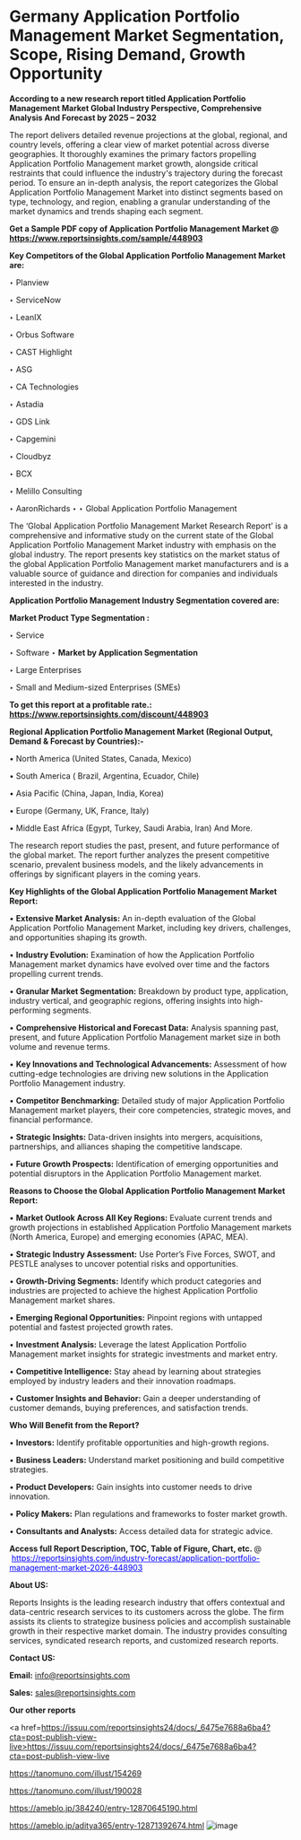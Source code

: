 # Germany Application Portfolio Management Market Segmentation, Scope, Rising Demand, Growth Opportunity 

<strong>According to a new research report titled Application Portfolio Management Market Global Industry Perspective, Comprehensive Analysis And Forecast by 2025 – 2032</strong>

The report delivers detailed revenue projections at the global, regional, and country levels, offering a clear view of market potential across diverse geographies. It thoroughly examines the primary factors propelling Application Portfolio Management market growth, alongside critical restraints that could influence the industry's trajectory during the forecast period. To ensure an in-depth analysis, the report categorizes the Global Application Portfolio Management Market into distinct segments based on type, technology, and region, enabling a granular understanding of the market dynamics and trends shaping each segment.

<strong>Get a Sample PDF copy of Application Portfolio Management Market </strong><strong>@<a href=https://www.reportsinsights.com/sample/448903 style=color:#0000ff;> https://www.reportsinsights.com/sample/448903</a></strong></font>

<strong>Key Competitors of the Global Application Portfolio Management Market are:</strong>

‣ Planview

‣ ServiceNow

‣ LeanIX

‣ Orbus Software

‣ CAST Highlight

‣ ASG

‣ CA Technologies

‣ Astadia

‣ GDS Link

‣ Capgemini

‣ Cloudbyz

‣ BCX

‣ Melillo Consulting

‣ AaronRichards
‣ 
‣ Global Application Portfolio Management

The ‘Global Application Portfolio Management Market Research Report’ is a comprehensive and informative study on the current state of the Global Application Portfolio Management Market industry with emphasis on the global industry. The report presents key statistics on the market status of the global Application Portfolio Management market manufacturers and is a valuable source of guidance and direction for companies and individuals interested in the industry.

<strong>Application Portfolio Management Industry Segmentation covered are:</strong>

<strong>Market Product Type Segmentation :</strong>

‣ Service

‣ Software
‣ 
<strong>Market by Application Segmentation</strong>

‣ Large Enterprises

‣ Small and Medium-sized Enterprises (SMEs)

<strong>To get this report at a profitable rate.: <a href=https://www.reportsinsights.com/discount/448903 style=color:#0000ff;>https://www.reportsinsights.com/discount/448903</a></strong></font>

<strong>Regional Application Portfolio Management Market (Regional Output, Demand &amp; Forecast by Countries):-</strong>

• North America (United States, Canada, Mexico)

• South America ( Brazil, Argentina, Ecuador, Chile)

• Asia Pacific (China, Japan, India, Korea)

• Europe (Germany, UK, France, Italy)

• Middle East Africa (Egypt, Turkey, Saudi Arabia, Iran) And More.

The research report studies the past, present, and future performance of the global market. The report further analyzes the present competitive scenario, prevalent business models, and the likely advancements in offerings by significant players in the coming years.

<strong>Key Highlights of the Global Application Portfolio Management Market Report:</strong>

• <strong>Extensive Market Analysis:</strong> An in-depth evaluation of the Global Application Portfolio Management Market, including key drivers, challenges, and opportunities shaping its growth.

• <strong>Industry Evolution:</strong> Examination of how the Application Portfolio Management market dynamics have evolved over time and the factors propelling current trends.

• <strong>Granular Market Segmentation:</strong> Breakdown by product type, application, industry vertical, and geographic regions, offering insights into high-performing segments.

• <strong>Comprehensive Historical and Forecast Data:</strong> Analysis spanning past, present, and future Application Portfolio Management market size in both volume and revenue terms.

• <strong>Key Innovations and Technological Advancements:</strong> Assessment of how cutting-edge technologies are driving new solutions in the Application Portfolio Management industry.

• <strong>Competitor Benchmarking:</strong> Detailed study of major Application Portfolio Management market players, their core competencies, strategic moves, and financial performance.

• <strong>Strategic Insights:</strong> Data-driven insights into mergers, acquisitions, partnerships, and alliances shaping the competitive landscape.

• <strong>Future Growth Prospects:</strong> Identification of emerging opportunities and potential disruptors in the Application Portfolio Management market.

<strong>Reasons to Choose the Global Application Portfolio Management Market Report:</strong>

• <strong>Market Outlook Across All Key Regions:</strong> Evaluate current trends and growth projections in established Application Portfolio Management markets (North America, Europe) and emerging economies (APAC, MEA).

• <strong>Strategic Industry Assessment:</strong> Use Porter’s Five Forces, SWOT, and PESTLE analyses to uncover potential risks and opportunities.

• <strong>Growth-Driving Segments:</strong> Identify which product categories and industries are projected to achieve the highest Application Portfolio Management market shares.

• <strong>Emerging Regional Opportunities:</strong> Pinpoint regions with untapped potential and fastest projected growth rates.

• <strong>Investment Analysis:</strong> Leverage the latest Application Portfolio Management market insights for strategic investments and market entry.

• <strong>Competitive Intelligence:</strong> Stay ahead by learning about strategies employed by industry leaders and their innovation roadmaps.

• <strong>Customer Insights and Behavior:</strong> Gain a deeper understanding of customer demands, buying preferences, and satisfaction trends.

<strong>Who Will Benefit from the Report?</strong>

• <strong>Investors:</strong> Identify profitable opportunities and high-growth regions.

• <strong>Business Leaders:</strong> Understand market positioning and build competitive strategies.

• <strong>Product Developers:</strong> Gain insights into customer needs to drive innovation.

• <strong>Policy Makers:</strong> Plan regulations and frameworks to foster market growth.

• <strong>Consultants and Analysts:</strong> Access detailed data for strategic advice.
</ul>
<strong>Access full Report Description, TOC, Table of Figure, Chart, etc. </strong>@  <a href=https://reportsinsights.com/industry-forecast/application-portfolio-management-market-2026-448903 style=color:#0000ff;>https://reportsinsights.com/industry-forecast/application-portfolio-management-market-2026-448903</a></font>

<strong><strong>About US</strong>:</strong>

Reports Insights is the leading research industry that offers contextual and data-centric research services to its customers across the globe. The firm assists its clients to strategize business policies and accomplish sustainable growth in their respective market domain. The industry provides consulting services, syndicated research reports, and customized research reports.

<strong>Contact US:</strong>

<p class=""""><b>Email:</b> <a href=mailto:info@reportsinsights.com>info@reportsinsights.com</a></p>
<p class=""""><b>Sales:</b> <a href=mailto:sales@reportsinsights.com>sales@reportsinsights.com</a></p>

<strong>Our other reports</strong>

<a href=https://issuu.com/reportsinsights24/docs/_6475e7688a6ba4?cta=post-publish-view-live>https://issuu.com/reportsinsights24/docs/_6475e7688a6ba4?cta=post-publish-view-live</a>

<a href=https://tanomuno.com/illust/154269>https://tanomuno.com/illust/154269</a>

<a href=https://tanomuno.com/illust/190028>https://tanomuno.com/illust/190028</a>

<a href=https://ameblo.jp/384240/entry-12870645190.html>https://ameblo.jp/384240/entry-12870645190.html</a>

<a href=https://ameblo.jp/aditya365/entry-12871392674.html>https://ameblo.jp/aditya365/entry-12871392674.html</a>
![image](https://github.com/user-attachments/assets/3238cd4a-1e3e-442c-b839-1e4264652f6c)
